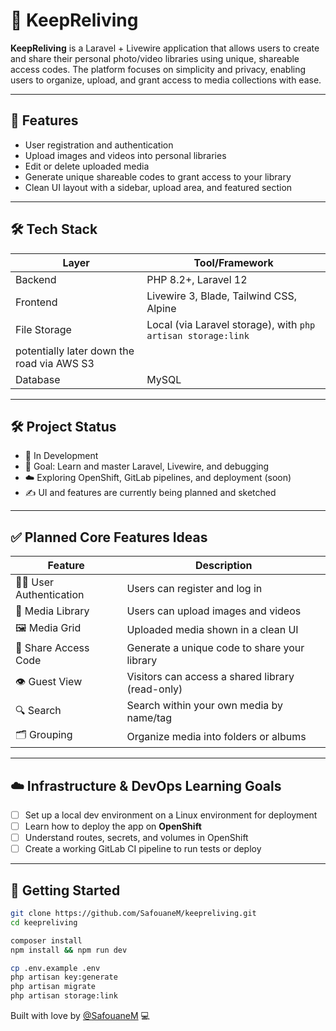 # 📸 KeepReliving

**KeepReliving** is a Laravel + Livewire application that allows users to create and share their personal photo/video libraries using unique, shareable access codes. The platform focuses on simplicity and privacy, enabling users to organize, upload, and grant access to media collections with ease.

---

## 🚀 Features

- User registration and authentication
- Upload images and videos into personal libraries
- Edit or delete uploaded media
- Generate unique shareable codes to grant access to your library
- Clean UI layout with a sidebar, upload area, and featured section

---

## 🛠 Tech Stack

| Layer        | Tool/Framework                                               |
|--------------|--------------------------------------------------------------|
| Backend      | PHP 8.2+, Laravel 12                                         |
| Frontend     | Livewire 3, Blade, Tailwind CSS, Alpine                      |
| File Storage | Local (via Laravel storage), with `php artisan storage:link` 
                 potentially later down the road via AWS S3                   |
| Database     | MySQL                                                        |                                       |

---

## 🛠️ Project Status

- 🔄 In Development
- 🎯 Goal: Learn and master Laravel, Livewire, and debugging
- ☁️ Exploring OpenShift, GitLab pipelines, and deployment (soon)
- ✍️ UI and features are currently being planned and sketched

---

## ✅ Planned Core Features Ideas

| Feature | Description |
|--------|-------------|
| 🧑‍💻 User Authentication | Users can register and log in |
| 📁 Media Library | Users can upload images and videos |
| 🖼️ Media Grid | Uploaded media shown in a clean UI |
| 🔗 Share Access Code | Generate a unique code to share your library |
| 👁️ Guest View | Visitors can access a shared library (read-only) |
| 🔍 Search | Search within your own media by name/tag |
| 🗂️ Grouping | Organize media into folders or albums |
---

## ☁️ Infrastructure & DevOps Learning Goals

- [ ] Set up a local dev environment on a Linux environment for deployment
- [ ] Learn how to deploy the app on **OpenShift** 
- [ ] Understand routes, secrets, and volumes in OpenShift
- [ ] Create a working GitLab CI pipeline to run tests or deploy

---

## 🧪 Getting Started

```bash
git clone https://github.com/SafouaneM/keepreliving.git
cd keepreliving

composer install
npm install && npm run dev

cp .env.example .env
php artisan key:generate
php artisan migrate
php artisan storage:link

```

Built with love by [@SafouaneM](https://github.com/SafouaneM) 💻

